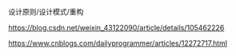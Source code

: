 设计原则/设计模式/重构

https://blog.csdn.net/weixin_43122090/article/details/105462226

https://www.cnblogs.com/dailyprogrammer/articles/12272717.html